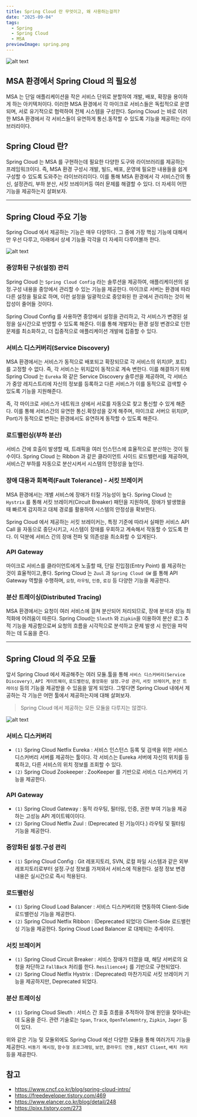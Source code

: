 ```yaml
---
title: Spring Cloud 란 무엇이고, 왜 사용하는걸끼?
date: "2025-09-04"
tags:
  - Spring
  - Spring Cloud
  - MSA
previewImage: spring.png
---
```


![alt text](image-3.png)

## MSA 환경에서 Spring Cloud 의 필요성

MSA 는 단일 애플리케이션을 작은 서비스 단위로 분할하여 개발, 배포, 확장을 용이하게 하는 아키텍처이다.  이러한 MSA 환경에서 각 마이크로 서비스들은 독립적으로 운영되며, 서로 유기적으로 협력하여 전체 시스템을 구성한다. Spring Cloud 는 바로 이러한 MSA 환경에서 각 서비스들이 유연하게 통신.동작할 수 있도록 기능을 제공하는 라이브러리이다.

## Spring Cloud 란?

Spring Cloud 는 MSA 를 구현하는데 필요한 다양한 도구와 라이브러리를 제공하는 프레임워크이다. 즉, MSA 환경 구성시 개발, 빌드, 배포, 운영에 필요한 내용들을 쉽게 구성할 수 있도록 도와주는 라이브러리이다. 이를 통해 MSA 환경에서 각 서비스간의 통신, 설정관리, 부하 분산, 서킷 브레이커등 여러 문제를 해결할 수 있다. 더 자세히 어떤 기능을 제공하는지 살펴보자.

---

## Spring Cloud 주요 기능

Spring Cloud 에서 제공하는 기능은 매우 다양하다. 그 중에 가장 핵심 기능에 대해서만 우선 다루고, 아래에서 상세 기능들 각각을 더 자세히 다루어볼까 한다.

![alt text](image-2.png)

### 중앙화된 구성(설정) 관리

Spring Cloud 는 `Spring Cloud Config` 라는 솔루션을 제공하여, 애플리케이션의 설정.구성 내용을 중앙에서 관리할 수 있는 기능을 제공한다. 마이크로 서버는 환경에 따라 다른 설정을 필요로 하며, 이런 설정을 일괄적으로 중앙화된 한 곳에서 관리하는 것이 복잡성이 줄어들 것이다. 

Spring Cloud Config 를 사용하면 중앙에서 설정을 관리하고, 각 서비스가 변경된 설정을 실시간으로 반영할 수 있도록 해준다. 이를 통해 개발자는 환경 설정 변경으로 인한 문제를 최소화하고, 더 집중적으로 애플리케이션 개발에 집중할 수 있다.

### 서비스 디스커버리(Service Discovery)

MSA 환경에서는 서비스가 동적으로 배포되고 확장되므로 각 서비스의 위치(IP, 포트) 를 고정할 수 없다. 즉, 각 서비스는 위치값이 동적으로 계속 변한다. 이를 해결하기 위해 Spring Cloud 는 `Eureka` 와 같은 Service Discovery 솔루션을 제공하여, 각 서비스가 중앙 레지스트리에 자신의 정보를 등록하고 다른 서비스가 이를 동적으로 검색할 수 있도록 기능을 지원해준다.

즉, 각 마이크로 서비스가 네트워크 상에서 서로를 자동으로 찾고 통신할 수 있게 해준다. 이를 통해 서비스간의 유연한 통신.확장성을 갖게 해주며, 마이크로 서버으 위치(IP, Port)가 동적으로 변하는 환경에서도 유연하게 동작할 수 있도록 해준다.

### 로드밸런싱(부하 분산)

서비스 간에 호출이 발생할 때, 트래픽을 여러 인스턴스에 효율적으로 분산하는 것이 필수이다. Spring Cloud 는 Ribbon 과 같은 클라이언트 사이드 로드밸런서를 제공하여, 서비스간 부하를 자동으로 분산시켜서 시스템의 안정성을 높인다.

### 장애 대응과 회복력(Fault Tolerance) - 서킷 브레이커

MSA 환경에서는 개별 서비스에 장애가 터질 가능성이 높다. Spring Cloud 는 `Hystrix` 를 통해 서킷 브레이커(Circuit Breaker) 패턴을 지원하여, 장애가 발생했을 때 빠르게 감지하고 대체 경로를 활용하여 시스템의 안정성을 확보한다.

Spring Cloud 에서 제공하는 서킷 브레이커는, 특정 기준에 따라서 실패한 서비스 API Call 을 자동으로 중단시키고, 시스템이 장애를 우회하고 계속해서 작동할 수 있도록 한다. 이 덕분에 서비스 간의 장애 전파 및 의존성을 최소화할 수 있게된다.

### API Gateway

마이크로 서비스를 클라이언트에게 노출할 때, 단일 진입점(Entry Point) 를 제공하는 것이 효율적이고,좋다. Spring Cloud 는 `Zuul` 과 `Spring Cloud GW` 를 통해 API Gateway 역할을 수행하며, `요청`, `라우팅`, `인증`, `로깅` 등 다양한 기능을 제공한다.

### 분산 트레이싱(Distributed Tracing)

MSA 환경에서는 요청이 여러 서비스에 걸쳐 분산되어 처리되므로, 장애 분석과 성능 최적화에 어려움이 따른다. Spring Cloud는 `Sleuth` 와 `Zipkin`을 이용하여 분산 로그 추적 기능을 제공함으로써 요청의 흐름을 시각적으로 분석하고 문제 발생 시 원인을 파악하는 데 도움을 준다.

---

## Spring Cloud 의 주요 모듈

앞서 Spring Cloud 에서 제공해주는 여러 모듈.툴을 통해 `서비스 디스커버리(Service Discovery)`, `API 게이트웨이`, `로드밸런싱`, `중앙화된 설정.구성 관리`, `서킷 브레이커`, `분산 트레이싱` 등의 기능을 제공받을 수 있음을 알게 되었다. 그렇다면 Spring Cloud 내에서 제공하는 각 기능은 어떤 툴에서 제공하는지에 대해 살펴보자.

> Spring Cloud 에서 제공하는 모든 모듈을 다루지는 않겠다.

![alt text](image-1.png)

### 서비스 디스커버리

- `(1)` Spring Cloud Netfix Eureka : 서비스 인스턴스 등록 및 검색을 위한 서비스 디스커버리 서버를 제공하는 툴이다. 각 서비스는 Eureka 서버에 자신의 위치를 등록하고, 다른 서비스의 위치 정보를 조회할 수 있다.
- `(2)` Spring Cloud Zookeeper : ZooKeeper 를 기반으로 서비스 디스커버리 기능을 제공한다.

### API Gateway

- `(1)` Spring Cloud Gateway : 동적 라우팅, 필터링, 인증, 권한 부여 기능을 제공하는 고성능 API 게이트웨이이다.
- `(2)` Spring Cloud Netfix Zuul : (Deprecated 된 기능이다.)  라우팅 및 필터링 기능을 제공한다.

### 중앙화된 설정.구성 관리

- `(1)` Spring Cloud Config : Git 레포지토리, SVN, 로컬 파일 시스템과 같은 외부 레포지토리로부터 설정.구성 정보를 가져와서 서비스에 적용한다. 설정 정보 변경 내용은 실시간으로 즉시 적용된다.

### 로드밸런싱

- `(1)` Spring Cloud Load Balancer : 서비스 디스커버리와 연동하여 Client-Side 로드밸런싱 기능을 제공한다.
- `(2)` Spring Cloud Netfix Ribbon : (Deprecated 되었다) Client-Side 로드밸런싱 기능을 제공한다. Spring Cloud Load Balancer 로 대체되는 추세이다.

### 서킷 브레이커

- `(1)` Spring Cloud Circuit Breaker : 서비스 장애가 터졌을 떄, 해당 서버로의 요청을 차단하고 `FallBack` 처리를 한다. `Resilience4j` 를 기반으로 구현되었다.
- `(2)` Spring Cloud Netfix Hystrix : (Deprecated) 마찬가지로 서킷 브레이커 기능을 제공하지만, Deprecated 되었다.

### 분산 트레이싱

- `(1)` Spring Cloud Sleuth : 서비스 간 호출 흐름을 추적하야 장애 원인을 찾아내는데 도움을 준다. 관련 기술로는 `Span`, `Trace`, `OpenTelementry`, `Zipkin`, `Jager` 등이 있다.

위와 같은 기능 및 모듈외에도 Spring Cloud 에선 다양한 모듈을 통해 여러가지 기능을 제공한다. `비동기 메시징`, `함수형 프로그래밍`, `보안`, `클라우드 연동` , `REST Client`, `배치 처리` 등을 제공한다. 

## 참고

- https://www.cncf.co.kr/blog/spring-cloud-intro/
- https://freedeveloper.tistory.com/469
- https://www.elancer.co.kr/blog/detail/248
- https://pixx.tistory.com/273